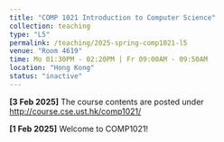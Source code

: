 ```yaml
---
title: "COMP 1021 Introduction to Computer Science"
collection: teaching
type: "L5"
permalink: /teaching/2025-spring-comp1021-l5
venue: "Room 4619"
time: Mo 01:30PM - 02:20PM | Fr 09:00AM - 09:50AM
location: "Hong Kong"
status: "inactive"
---
```


<b>[3 Feb 2025]</b> The course contents are posted under <a href="http://course.cse.ust.hk/comp1021/">http://course.cse.ust.hk/comp1021/</a>

<b>[1 Feb 2025]</b> Welcome to COMP1021!
